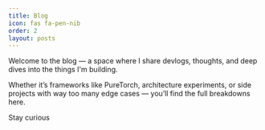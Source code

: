 ```yaml
---
title: Blog
icon: fas fa-pen-nib
order: 2
layout: posts
---
```


Welcome to the blog — a space where I share devlogs, thoughts, and deep dives into the things I'm building.

Whether it’s frameworks like PureTorch, architecture experiments, or side projects with way too many edge cases — you’ll find the full breakdowns here.

Stay curious

